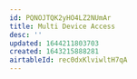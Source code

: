 ```yaml
---
id: PQNOJTQK2yHO4LZ2NUmAr
title: Multi Device Access
desc: ''
updated: 1644211803703
created: 1643215888281
airtableId: rec0dxKlviwltH7qA
---
```


